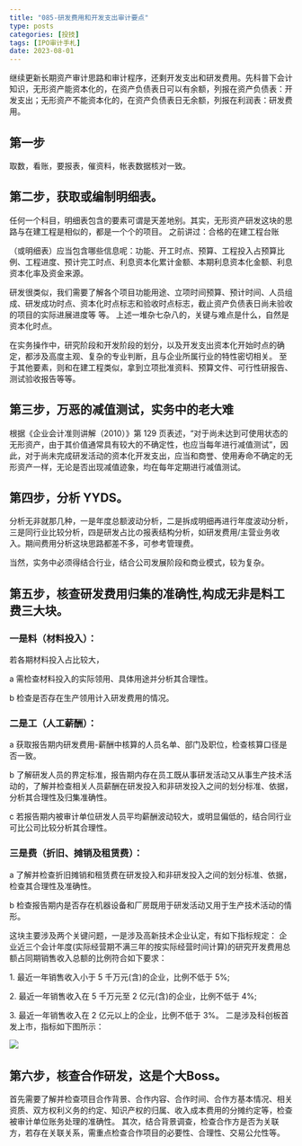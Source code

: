 ```yaml
---
title: "085-研发费用和开发支出审计要点"
type: posts
categories: [投技]
tags: [IPO审计手札]
date: 2023-08-01
---
```

继续更新长期资产审计思路和审计程序，还剩开发支出和研发费用。先科普下会计知识，无形资产能资本化的，在资产负债表日可以有余额，列报在资产负债表：开发支出；无形资产不能资本化的，在资产负债表日无余额，列报在利润表：研发费用。

## 第一步
取数，看账，要报表，催资料，帐表数据核对一致。

## 第二步，获取或编制明细表。
任何一个科目，明细表包含的要素可谓是天差地别。其实，无形资产研发这块的思路与在建工程是相似的，都是一个个的项目。 之前讲过：合格的在建工程台账

（或明细表）应当包含哪些信息呢：功能、开工时点、预算、工程投入占预算比例、工程进度、预计完工时点、利息资本化累计金额、本期利息资本化金额、利息资本化率及资金来源。

研发很类似，我们需要了解各个项目功能用途、立项时间预算、预计时间、人员组成、研发成功时点、资本化时点标志和验收时点标志，截止资产负债表日尚未验收的项目的实际进展进度等 等。 上述一堆杂七杂八的，关键与难点是什么，自然是资本化时点。

在实务操作中，研究阶段和开发阶段的划分，以及开发支出资本化开始时点的确定，都涉及高度主观、复杂的专业判断，且与企业所属行业的特性密切相关。 至于其他要素，则和在建工程类似，拿到立项批准资料、预算文件、可行性研报告、测试验收报告等等。

## 第三步，万恶的减值测试，实务中的老大难

根据《企业会计准则讲解（2010）》第 129 页表述，“对于尚未达到可使用状态的无形资产，由于其价值通常具有较大的不确定性，也应当每年进行减值测试”，因此，对于尚未完成研发活动的资本化开发支出，应当和商誉、使用寿命不确定的无形资产一样，无论是否出现减值迹象，均在每年定期进行减值测试。

## 第四步，分析 **YYDS**。

分析无非就那几种，一是年度总额波动分析，二是拆成明细再进行年度波动分析，三是同行业比较分析，四是研发占比の报表结构分析，如研发费用/主营业务收入。期间费用分析这块思路都差不多，可参考管理费。

当然，实务中必须得结合行业，结合公司发展阶段和商业模式，较为复杂。 

## 第五步，核查研发费用归集的准确性,构成无非是料工费三大块。

### 一是料（材料投入）：
若各期材料投入占比较大，

a 需检查材料投入的实际领用、具体用途并分析其合理性。

b 检查是否存在生产领用计入研发费用的情况。

### 二是工（人工薪酬）：

a 获取报告期内研发费用-薪酬中核算的人员名单、部门及职位，检查核算口径是否一致。

b 了解研发人员的界定标准，报告期内存在员工既从事研发活动又从事生产技术活动的，了解并检查相关人员薪酬在研发投入和非研发投入之间的划分标准、依据，分析其合理性及归集准确性。

c 若报告期内被审计单位研发人员平均薪酬波动较大，或明显偏低的，结合同行业可比公司比较分析其合理性。

### 三是费（折旧、摊销及租赁费）：

a 了解并检查折旧摊销和租赁费在研发投入和非研发投入之间的划分标准、依据，检查其合理性及准确性。

b 检查报告期内是否存在机器设备和厂房既用于研发活动又用于生产技术活动的情形。

这块主要涉及两个关键问题，一是涉及高新技术企业认定，有如下指标规定： 企业近三个会计年度(实际经营期不满三年的按实际经营时间计算)的研究开发费用总额占同期销售收入总额的比例符合如下要求：

1. 最近一年销售收入小于 5 千万元(含)的企业，比例不低于 5%;

2. 最近一年销售收入在 5 千万元至 2 亿元(含)的企业，比例不低于 4%;

3. 最近一年销售收入在 2 亿元以上的企业，比例不低于 3%。 二是涉及科创板首发上市，指标如下图所示：

![](https://img.richfan.site/ibank/IPO审计札记/085-研发费用和开发支出审计要点_1.png) 

## 第六步，核查合作研发，这是个大Boss。
首先需要了解并检查项目合作背景、合作内容、合作时间、合作方基本情况、相关资质、双方权利义务的约定、知识产权的归属、收入成本费用的分摊约定等，检查被审计单位账务处理的准确性。 其次，结合背景调查，检查合作方是否为关联方，若存在关联关系，需重点检查合作项目的必要性、合理性、交易公允性等。